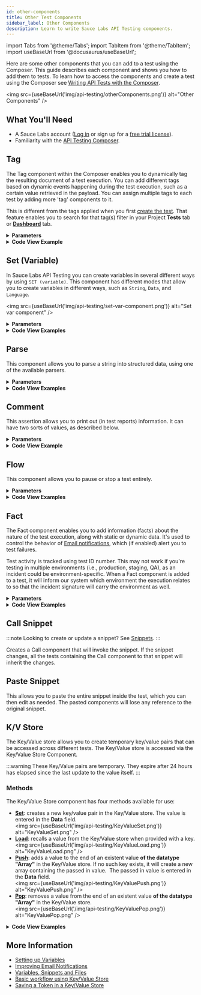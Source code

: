 ```yaml
---
id: other-components
title: Other Test Components
sidebar_label: Other Components
description: Learn to write Sauce Labs API Testing components.
---
```


import Tabs from '@theme/Tabs';
import TabItem from '@theme/TabItem';
import useBaseUrl from '@docusaurus/useBaseUrl';

Here are some other components that you can add to a test using the Composer. This guide describes each component and shows you how to add them to tests. To learn how to access the components and create a test using the Composer see [Writing API Tests with the Composer](/api-testing/composer/).

<img src={useBaseUrl('img/api-testing/otherComponents.png')} alt="Other Components" />

## What You'll Need

- A Sauce Labs account ([Log in](https://accounts.saucelabs.com/am/XUI/#login/) or sign up for a [free trial license](https://saucelabs.com/sign-up)).
- Familiarity with the [API Testing Composer](/api-testing/composer/).

## Tag

The Tag component within the Composer enables you to dynamically tag the resulting document of a test execution. You can add different tags based on dynamic events happening during the test execution, such as a certain value retrieved in the payload. You can assign multiple tags to each test by adding more 'tag' components to it.

This is different from the tags applied when you first [create the test](/api-testing/composer/#create-a-composer-test). That feature enables you to search for that tag(s) filter in your Project **Tests** tab or [**Dashboard**](/api-testing/project-dashboard) tab.

<details><summary><strong>Parameters</strong></summary>

<table id="table-api">
  <tbody>
  <tr>
  <td colSpan='2'>Fields</td>
  </tr>
    <tr>
     <td><strong>Tag</strong></td>
     <td><p><small>| REQUIRED | STRING |</small></p></td>
    </tr>
  </tbody>
</table>

#### Examples

Here's an example of how you could use a tag in the Composer tab.

<img src={useBaseUrl('img/api-testing/tagComposer.png')} alt="tagComposer.jpg"/>

You can also add tags to the test details screen when you create or edit a test.<br/><img src={useBaseUrl('img/api-testing/tagNewtest.png')} alt="Tag Component - create new test"/>

Static tags will be displayed in your **Tests** list.<br/><img src={useBaseUrl('img/api-testing/testsTag.png')} alt="Tests tag.jpg"/>

All tags, dynamic and static will mark the test execution documents. On your project **Dashboard**, you can filter events by tags.<br/><img src={useBaseUrl('img/api-testing/projDashTag.png')} alt="projDashTag.png"/>

</details>
<details><summary><strong>Code View Example</strong></summary>

```yaml
- id: tag
  value: Production
```

</details>

## Set (Variable)

In Sauce Labs API Testing you can create variables in several different ways by using `SET (variable)`. This component has different modes that allow you to create variables in different ways, such as `String`, `Data`, and `Language`.

<img src={useBaseUrl('img/api-testing/set-var-component.png')} alt="Set var component" />

<details><summary><strong>Parameters</strong></summary>

<table id="table-api">
  <tbody>
  <tr>
  <td colSpan='2'>Fields</td>
  </tr>
    <tr>
     <td><strong>Variable</strong></td>
     <td><p><small>| REQUIRED | STRING |</small></p></td>
    </tr>
    <tr>
     <td><strong>Mode</strong></td>
     <td><p><small>| REQUIRED | STRING, DATA, or LANGUAGE |</small></p></td>
    </tr>
    <tr>
     <td><strong>Value (depends on ‘Mode = String’)</strong></td>
     <td><p><small>| REQUIRED | DATA |</small></p></td>
    </tr>
    <tr>
     <td><strong>Data (depends on ‘Mode = Data’)</strong></td>
     <td><p><small>| REQUIRED | DATA |</small></p></td>
    </tr>
    <tr>
     <td><strong>Lang (depends on ‘Mode = Language’)</strong></td>
     <td><p><small>| REQUIRED | JAVASCRIPT or TEMPLATE |</small></p></td>
    </tr>
    <tr>
     <td><strong>Body (depends on ‘Mode = Language’)</strong></td>
     <td><p><small>| REQUIRED | DATA |</small></p></td>
    </tr>
  </tbody>
</table>

**Mode: String**

This mode generates a String variable, which can be a static value or a variable taken from the response payload. If it is a static value you just have to write it and the engine will take it as is. If it is a variable the engine will evaluate the variable value every time the test will be executed. Check out [the example](/api-testing/use-cases/set-variable/#mode-string) to learn more about this mode.

**Mode: Data**

Using this mode, the variable will be evaluated (like the Expression field), therefore the variable type can be everything. The variable type will depend on the object being evaluated. In the Data field, you need to enter a single line expression that returns a value. To learn more about this mode, check out [the example](/api-testing/use-cases/set-variable/#mode-data).

**Mode: Language**

This is the most advanced way to create your variables. There are two different options available: `Javascript` and `Template`.

- #### Lang: Javascript

  In this mode you can create your variable by writing a Javascript script in the `Body` field. It can be a complete script with variable declarations or loops.

- #### Lang: Template

  In this mode you can create your own template in the same way as it is done for Request Body, the advantage here is that you can print the variable in order to check if all is correct (Body cannot be printed).

You can learn more about this mode by checking out [the example](/api-testing/use-cases/set-variable/#mode-language).

</details>

<details><summary><strong>Code View Examples</strong></summary>

```yaml
- id: set
  var: product
  mode: string
  value: t-shirt
```

```yaml
- id: set
  var: product
  mode: string
  value: ${payload.name}
```

```yaml
- id: set
  var: product
  mode: object
  object: '["Bluetooth Headphones","Long Sleeve Shirt","Baseball Cap"]'
```

```yaml
- id: set
  var: product
  mode: object
  object: payload.filter(it=>it.name=='Bluetooth Headphones')
```

```yaml
- id: set
  var: jsonData
  mode: lang
  lang: javascript
  body: |-
    var pieces = token.split('.')
    var b64payload = pieces[1]
    var decoded = Buffer.from(b64payload,'base64').toString()
    var json = JSON.parse(decoded)
    return json
```

```yaml
- id: set
  var: new_product
  mode: lang
  lang: template
  body: >-
    {
        "id": 4,
        "name": "T-Shirt",
        "price": ${price},
        "category": "1",
        "description": "This is product ${id}!",
        "quantity": 5,
        "imageURL": "http://image.com",
        "color": ["red", "green"],
        "createdAt": "${D.format (D.nowMillis(), 'yyyy-MM-DD')}",
        "updatedAt": "${D.format (D.nowMillis(), 'yyyy-MM-DD')}T${D.format(D.nowMillis(), 'HH:mm:ssz')}"
      }
```

</details>

## Parse

This component allows you to parse a string into structured data, using one of the available parsers.

<details><summary><strong>Parameters</strong></summary>

<table id="table-api">
  <tbody>
  <tr>
  <td colSpan='2'>Fields</td>
  </tr>
    <tr>
     <td><strong>Variable</strong></td>
     <td><p><small>| REQUIRED | STRING |</small></p><p>The name of the variable you want to parse.</p></td>
    </tr>
    <tr>
     <td><strong>Adapter</strong></td>
     <td><p><small>| REQUIRED | json, xml, etc. |</small></p><p>The parser to use</p></td>
    </tr>
  </tbody>
</table>

<img src={useBaseUrl('img/api-testing/parseComponentUI.png')} alt="Parse component UI" />

#### Examples

We set a variable (which will be a plain string) as a list of colors.

<img src={useBaseUrl('img/api-testing/parseComponentUI_variable.png')} alt="Parse component variable"/>

Next, using the **Comment** component to see what happens if we print “colors[1]” before and after parsing it into JSON.

<img src={useBaseUrl('img/api-testing/parseComponentUI_test.png')} alt="Parse component test"/>

Here are the results of the above test:

<img src={useBaseUrl('img/api-testing/parseComponentUI_results.png')} alt="Parse component test"/>

As you can see before parsing the string, the test will consider the variable `colors` as one big string so `colors[1]` will print `“` as that is the second character in the string. After parsing the string into JSON we can traverse through the variable as a JSON, so `colors[1]` will print the second element in the JSON array: `blue`.

</details>
<details><summary><strong>Code View Examples</strong></summary>

```yaml
- id: parse
  var: varName
  adapter: json
```

```yaml
- id: parse
  var: fileName
  adapter: csv
```

</details>

## Comment

This assertion allows you to print out (in test reports) information. It can have two sorts of values, as described below.

<details><summary><strong>Parameters</strong></summary>

There are no parameters -- text only.

#### Examples

The first is a normal string value. An example of that would be to explain what a specific WHEN loop is being used for. Similar to when you write comments in code.

```txt
This is a comment
```

The second is useful for test debugging and analysis. You can pass variables into the comments. An example use of this would be to print out the product ID being used in the current loop of a test.

```text
The value of the ID is ${payload.id}
```

</details>

<details><summary><strong>Code View Example</strong></summary>

```yaml
- id: comment
  text: This is a comment
```

```yaml
- id: comment
  text: The value of the ID is ${payload.id}
```

</details>

## Flow

This component allows you to pause or stop a test entirely.

<details><summary><strong>Parameters</strong></summary>

<table id="table-api">
  <tbody>
  <tr>
  <td colSpan='2'>Fields</td>
  </tr>
    <tr>
     <td><strong>Command</strong></td>
     <td><p><small>| REQUIRED | 'stop', 'wait' |</small></p><p>This parameter defines the action you want to take. 'Stop' will stop the test. 'Wait' will pause the test for a number of milliseconds defined in the 'Value' parameter.</p></td>
    </tr>
    <tr>
     <td><strong>Value</strong></td>
     <td><p><small>| REQUIRED | INTEGER |</small></p><p>Depends on 'Command = wait'. The number of milliseconds you want to pause the test for.</p></td>
    </tr>
  </tbody>
</table>

#### Examples

This component is especially useful when combined with the [`If` component](#if). See the examples below:

<img src={useBaseUrl('img/api-testing/flow_stop.png')} alt="flow_stop.png"/>

If the statusCode is not `200`, the test will be halted; none of the remaining assertions will be checked.

<img src={useBaseUrl('img/api-testing/flow_wait.png')} alt="flow_wait.png"/>

In this example, the test will wait 1000 milliseconds before performing the `GET` request.

</details>

<details><summary><strong>Code View Examples</strong></summary>

```yaml
- id: flow
  command: stop
```

```yaml
- id: flow
  command: wait
  value: 1000
```

</details>

## Fact

The Fact component enables you to add information (facts) about the nature of the test execution, along with static or dynamic data. It's used to control the behavior of [Email notifications](/api-testing/project-access/#email-notifications), which (if enabled) alert you to test failures.

Test activity is tracked using test ID number. This may not work if you're testing in multiple environments (i.e., production, staging, QA), as an incident could be environment-specific. When a Fact component is added to a test, it will inform our system which environment the execution relates to so that the incident signature will carry the environment as well.

<details><summary><strong>Parameters</strong></summary>

<table id="table-api">
  <tbody>
  <tr>
  <td colSpan='2'>Fields</td>
  </tr>
    <tr>
     <td><strong>Identifier</strong></td>
     <td><p><small>| REQUIRED | STRING |</small></p><p>Should be unique within the test.</p></td>
    </tr>
    <tr>
     <td><strong>Label</strong></td>
     <td><p><small>| REQUIRED |</small></p><p>To provide an understanding of the Fact.</p></td>
    </tr>
    <tr>
     <td><strong>Value</strong></td>
     <td><p><small>| REQUIRED | STRING |</small></p><p>String value that supports the template language (i.e., <code>$&#123;...&#125;</code>). </p></td>
    </tr>
  </tbody>
</table>

:::caution
The Fact component should be set as high up in the test as possible. If the test fails before it reaches the Fact, then it will not be set.
:::

<br/>

Learn how to [improve the email notifications](/api-testing/use-cases/fact) by checking the example.

</details>

<details><summary><strong>Code View Examples</strong></summary>

```yaml
- id: fact
  identifier: environment
  label: environment
  value: ${env}
```

</details>

## Call Snippet

:::note
Looking to create or update a snippet? See [Snippets](/api-testing/vault/#snippets).
:::

Creates a Call component that will invoke the snippet. If the snippet changes, all the tests containing the Call component to that snippet will inherit the changes.

## Paste Snippet

This allows you to paste the entire snippet inside the test, which you can then edit as needed. The pasted components will lose any reference to the original snippet.

## K/V Store

The Key/Value store allows you to create temporary key/value pairs that can be accessed across different tests. The Key/Value store is accessed via the Key/Value Store Component.

:::warning
These Key/Value pairs are temporary. They expire after 24 hours has elapsed since the last update to the value itself.
:::

### Methods

The Key/Value Store component has four methods available for use:

- [**Set**](/api-testing/use-cases/key-value/#basic-workflow): creates a new key/value pair in the Key/Value store. The value is entered in the **Data** field.<br/><img src={useBaseUrl('img/api-testing/KeyValueSet.png')} alt="KeyValueSet.png" />
- [**Load**](/api-testing/use-cases/key-value/#basic-workflow): recalls a value from the Key/Value store when provided with a key.<br/><img src={useBaseUrl('img/api-testing/KeyValueLoad.png')} alt="KeyValueLoad.png" />
- [**Push**](/api-testing/use-cases/key-value/#pushpop-workflow): adds a value to the end of an existent value **of the datatype "Array"** in the Key/Value store. If no such key exists, it will create a new array containing the passed in value.  The passed in value is entered in the **Data** field.<br/><img src={useBaseUrl('img/api-testing/KeyValuePush.png')} alt="KeyValuePush.png" />
- [**Pop**](/api-testing/use-cases/key-value/#pushpop-workflow): removes a value from the end of an existent value **of the datatype "Array"** in the Key/Value store.<br/><img src={useBaseUrl('/img/api-testing/KeyValuePop.png')} alt="KeyValuePop.png" />

<details><summary><strong>Code View Examples</strong></summary>

```yaml
- id: kv
  key:
  action: load
  var:
```

```yaml
- id: kv
  key: prods
  action: load
  var: kvprods
```

```yaml
- id: kv
  key:
  action: pop
  var:
```

```yaml
- id: kv
  key:
  action: set
  object:
```

```yaml
- id: kv
  key: adasd
  action: set
  object: products[0].name
```

```yaml
- id: kv
  key: prods
  action: set
  object: '[products[0].color]'
```

```yaml
- id: kv
  key:
  action: push
  object:
```

</details>

## More Information

- [Setting up Variables](/api-testing/use-cases/set-variable/)
- [Improving Email Notifications](api-testing/use-cases/fact/)
- [Variables, Snippets and Files](/api-testing/vault/)
- [Basic workflow using Key/Value Store](/api-testing/use-cases/key-value/)
- [Saving a Token in a Key/Value Store](/api-testing/use-cases/saving-token-kv/)
